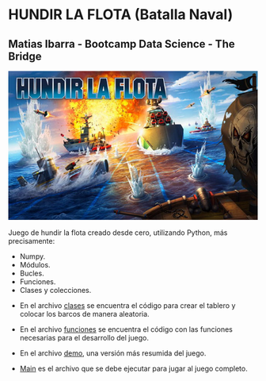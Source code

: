 # HUNDIR LA FLOTA (Batalla Naval)

## Matias Ibarra - Bootcamp Data Science - The Bridge

<img src="./img/hundir-la-flota.jpg" width ="600" height="300">

Juego de hundir la flota creado desde cero, utilizando Python, más precisamente:
- Numpy.
- Módulos.
- Bucles.
- Funciones.
- Clases y colecciones.

* En el archivo [clases](clases.py) se encuentra el código para crear el tablero y colocar los barcos de manera aleatoria.

* En el archivo [funciones](funciones.py) se encuentra el código con las funciones necesarias para el desarrollo del juego.

* En el archivo [demo](demo_hlf.py), una versión más resumida del juego.

* [Main](main.py) es el archivo que se debe ejecutar para jugar al juego completo.